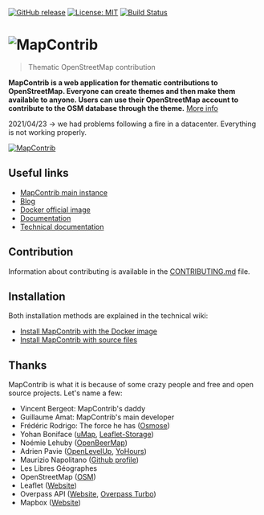 [![GitHub release](https://img.shields.io/github/release/mapcontrib/mapcontrib.svg)](https://github.com/mapcontrib/mapcontrib/releases)
[![License: MIT](https://img.shields.io/badge/license-MIT-blue.svg)](https://opensource.org/licenses/MIT)
[![Build Status](https://api.travis-ci.org/mapcontrib/mapcontrib.svg?branch=develop)](http://travis-ci.org/mapcontrib/mapcontrib)

# ![MapContrib](https://github.com/mapcontrib/mapcontrib/raw/master/logo.png)

> Thematic OpenStreetMap contribution

**MapContrib is a web application for thematic contributions to OpenStreetMap. Everyone can create themes and then make them available to anyone. Users can use their OpenStreetMap account to contribute to the OSM database through the theme.** [More info](http://wiki.openstreetmap.org/wiki/MapContrib)

2021/04/23 -> we had problems following a fire in a datacenter. Everything is not working properly.


[![MapContrib](https://github.com/mapcontrib/mapcontrib/raw/master/screenshot.png)](https://www.mapcontrib.xyz)


## Useful links

* [MapContrib main instance](https://mapcontrib.xyz)
* [Blog](https://blog.mapcontrib.xyz)
* [Docker official image](https://hub.docker.com/r/mapcontrib/mapcontrib/)
* [Documentation](http://wiki.openstreetmap.org/wiki/MapContrib)
* [Technical documentation](https://github.com/mapcontrib/mapcontrib/wiki)


## Contribution

Information about contributing is available in the [CONTRIBUTING.md](CONTRIBUTING.md) file.


## Installation

Both installation methods are explained in the technical wiki:

* [Install MapContrib with the Docker image](https://github.com/mapcontrib/mapcontrib/wiki/Install-MapContrib-with-the-Docker-image)
* [Install MapContrib with source files](https://github.com/mapcontrib/mapcontrib/wiki/Install-MapContrib-with-source-files)


## Thanks

MapContrib is what it is because of some crazy people and free and open source projects. Let's name a few:

* Vincent Bergeot: MapContrib's daddy
* Guillaume Amat: MapContrib's main developer
* Frédéric Rodrigo: The force he has ([Osmose](https://github.com/osm-fr/osmose-backend))
* Yohan Boniface ([uMap](https://bitbucket.org/yohanboniface/umap), [Leaflet-Storage](https://github.com/yohanboniface/Leaflet.Storage))
* Noémie Lehuby ([OpenBeerMap](https://github.com/OpenBeerMap/OpenBeerMap.github.io))
* Adrien Pavie ([OpenLevelUp](http://openlevelup.net), [YoHours](http://projets.pavie.info/yohours))
* Maurizio Napolitano ([Github profile](https://github.com/napo))
* Les Libres Géographes
* OpenStreetMap ([OSM](http://osm.org))
* Leaflet ([Website](http://leafletjs.com))
* Overpass API ([Website](http://www.overpass-api.de), [Overpass Turbo](http://overpass-turbo.eu))
* Mapbox ([Website](https://www.mapbox.com))
